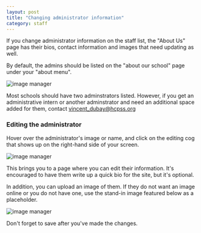 ```yaml
---
layout: post
title: "Changing administrator information"
category: staff
---
```


If you change administrator information on the staff list, the "About Us" page has their bios, contact information and images that need updating as well. 

By default, the admins should be listed on the "about our school" page under your "about menu". 

![image manager](/schoolsites-help/images/staff/about-menu.png)

Most schools should have two adminstrators listed. However, if you get an administrative intern or another adminstrator and need an additional space added for them, contact <a href="mailto:vincent_dubay@hcpss.org">vincent_dubay@hcpss.org</a>

### Editing the administrator

Hover over the administrator's image or name, and click on the editing cog that shows up on the right-hand side of your screen. 

![image manager](/schoolsites-help/images/staff/cog-edit-admin.png)

This brings you to a page where you can edit their information. It's encouraged to have them write up a quick bio for the site, but it's optional. 

In addition, you can upload an image of them. If they do not want an image online or you do not have one, use the stand-in image featured below as a placeholder.

![image manager](/schoolsites-help/images/staff/placeholder-admin.png)

Don't forget to save after you've made the changes.
